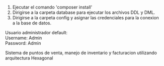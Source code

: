 1. Ejecutar el comando 'composer install'
2. Dirigirse a la carpeta database para ejecutar los archivos DDL y DML.
3. Dirigirse a la carpeta config y asignar las credenciales para la conexion a la base de datos.

Usuario administrador default:  
Username: Admin  
Password: Admin  

Sistema de puntos de venta, manejo de inventario y facturacion utilizando arquitectura Hexagonal
